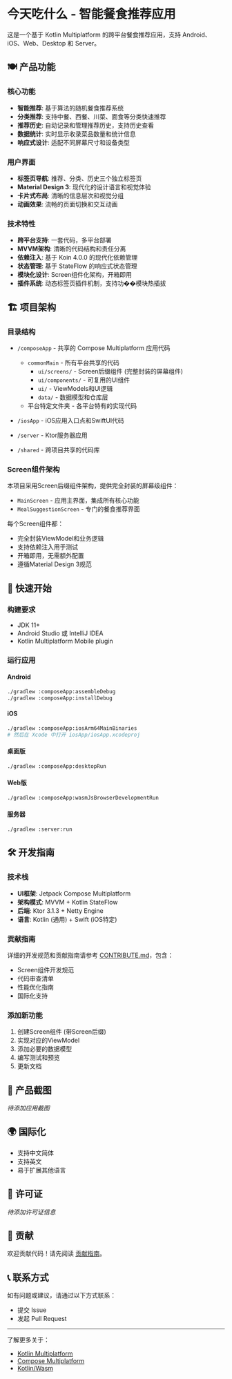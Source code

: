 # 今天吃什么 - 智能餐食推荐应用

这是一个基于 Kotlin Multiplatform 的跨平台餐食推荐应用，支持 Android、iOS、Web、Desktop 和 Server。

## 🍽️ 产品功能

### 核心功能
- **智能推荐**: 基于算法的随机餐食推荐系统
- **分类推荐**: 支持中餐、西餐、川菜、面食等分类快速推荐
- **推荐历史**: 自动记录和管理推荐历史，支持历史查看
- **数据统计**: 实时显示收录菜品数量和统计信息
- **响应式设计**: 适配不同屏幕尺寸和设备类型

### 用户界面
- **标签页导航**: 推荐、分类、历史三个独立标签页
- **Material Design 3**: 现代化的设计语言和视觉体验
- **卡片式布局**: 清晰的信息层次和视觉分组
- **动画效果**: 流畅的页面切换和交互动画

### 技术特性
- **跨平台支持**: 一套代码，多平台部署
- **MVVM架构**: 清晰的代码结构和责任分离
- **依赖注入**: 基于 Koin 4.0.0 的现代化依赖管理
- **状态管理**: 基于 StateFlow 的响应式状态管理
- **模块化设计**: Screen组件化架构，开箱即用
- **插件系统**: 动态标签页插件机制，支持功��模块热插拔

## 🏗️ 项目架构

### 目录结构
- `/composeApp` - 共享的 Compose Multiplatform 应用代码
  - `commonMain` - 所有平台共享的代码
    - `ui/screens/` - Screen后缀组件 (完整封装的屏幕组件)
    - `ui/components/` - 可复用的UI组件
    - `ui/` - ViewModels和UI逻辑
    - `data/` - 数据模型和仓库层
  - 平台特定文件夹 - 各平台特有的实现代码

- `/iosApp` - iOS应用入口点和SwiftUI代码
- `/server` - Ktor服务器应用 
- `/shared` - 跨项目共享的代码库

### Screen组件架构
本项目采用Screen后缀组件架构，提供完全封装的屏幕级组件：

- `MainScreen` - 应用主界面，集成所有核心功能
- `MealSuggestionScreen` - 专门的餐食推荐界面

每个Screen组件都：
- 完全封装ViewModel和业务逻辑
- 支持依赖注入用于测试
- 开箱即用，无需额外配置
- 遵循Material Design 3规范

## 🚀 快速开始

### 构建要求
- JDK 11+
- Android Studio 或 IntelliJ IDEA
- Kotlin Multiplatform Mobile plugin

### 运行应用

#### Android
```bash
./gradlew :composeApp:assembleDebug
./gradlew :composeApp:installDebug
```

#### iOS
```bash
./gradlew :composeApp:iosArm64MainBinaries
# 然后在 Xcode 中打开 iosApp/iosApp.xcodeproj
```

#### 桌面版
```bash
./gradlew :composeApp:desktopRun
```

#### Web版
```bash
./gradlew :composeApp:wasmJsBrowserDevelopmentRun
```

#### 服务器
```bash
./gradlew :server:run
```

## 🛠️ 开发指南

### 技术栈
- **UI框架**: Jetpack Compose Multiplatform
- **架构模式**: MVVM + Kotlin StateFlow
- **后端**: Ktor 3.1.3 + Netty Engine
- **语言**: Kotlin (通用) + Swift (iOS特定)

### 贡献指南
详细的开发规范和贡献指南请参考 [CONTRIBUTE.md](./CONTRIBUTE.md)，包含：
- Screen组件开发规范
- 代码审查清单
- 性能优化指南
- 国际化支持

### 添加新功能
1. 创建Screen组件 (带Screen后缀)
2. 实现对应的ViewModel
3. 添加必要的数据模型
4. 编写测试和预览
5. 更新文档

## 📱 产品截图

*待添加应用截图*

## 🌍 国际化
- 支持中文简体
- 支持英文
- 易于扩展其他语言

## 📄 许可证

*待添加许可证信息*

## 🤝 贡献

欢迎贡献代码！请先阅读 [贡献指南](./CONTRIBUTE.md)。

## 📞 联系方式

如有问题或建议，请通过以下方式联系：
- 提交 Issue
- 发起 Pull Request

---

了解更多关于：
- [Kotlin Multiplatform](https://www.jetbrains.com/help/kotlin-multiplatform-dev/get-started.html)
- [Compose Multiplatform](https://github.com/JetBrains/compose-multiplatform/#compose-multiplatform)
- [Kotlin/Wasm](https://kotl.in/wasm/)
